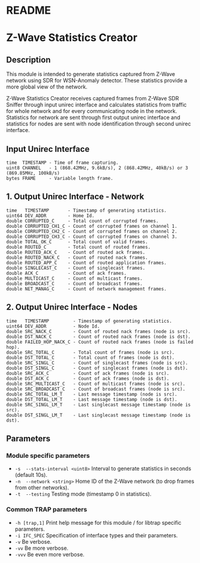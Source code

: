 # README
# Z-Wave Statistics Creator

## Description
This module is intended to generate statistics captured from Z-Wave network
using SDR for WSN-Anomaly detector. These statistics provide a more global view
of the network.

Z-Wave Statistics Creator receives captured frames from Z-Wave SDR Sniffer through
input unirec interface and calculates statistics from traffic for whole network and
for every communicating node in the network. Statistics for network are sent through
first output unirec interface and statistics for nodes are sent with node
identification through second unirec interface.
## Input Unirec Interface
	time  TIMESTAMP - Time of frame capturing.
	uint8 CHANNEL   - 1 (868.42MHz, 9.6kB/s), 2 (868.42MHz, 40kB/s) or 3 (869.85MHz, 100kB/s)
	bytes FRAME     - Variable length frame.

## 1. Output Unirec Interface - Network
	time   TIMESTAMP       - Timestamp of generating statistics.
	uint64 DEV_ADDR        - Home Id.
	double CORRUPTED_C     - Total count of corrupted frames.
	double CORRUPTED_CH1_C - Count of corrupted frames on channel 1.
	double CORRUPTED_CH2_C - Count of corrupted frames on channel 2.
	double CORRUPTED_CH3_C - Count of corrupted frames on channel 3.
	double TOTAL_OK_C      - Total count of valid frames.
	double ROUTED_C        - Total count of routed frames.
	double ROUTED_ACK_C    - Count of routed ack frames.
	double ROUTED_NACK_C   - Count of routed nack frames.
	double ROUTED_APP_C    - Count of routed application frames.
	double SINGLECAST_C    - Count of singlecast frames.
	double ACK_C           - Count of ack frames.
	double MULTICAST_C     - Count of multicast frames.
	double BROADCAST_C     - Count of broadcast frames.
	double NET_MANAG_C     - Count of network management frames.

## 2. Output Unirec Interface - Nodes
	time   TIMESTAMP         - Timestamp of generating statistics.
	uint64 DEV_ADDR          - Node Id.
	double SRC_NACK_C        - Count of routed nack frames (node is src).
	double DST_NACK_C        - Count of routed nack frames (node is dst).
	double FAILED_HOP_NACK_C - Count of routed nack frames (node is failed hop).
	double SRC_TOTAL_C       - Total count of frames (node is src).
	double DST_TOTAL_C       - Total count of frames (node is dst).
	double SRC_SINGL_C       - Count of singlecast frames (node is src).
	double DST_SINGL_C       - Count of singlecast frames (node is dst).
	double SRC_ACK_C         - Count of ack frames (node is src).
	double DST_ACK_C         - Count of ack frames (node is dst).
	double SRC_MULTICAST_C   - Count of multicast frames (node is src).
	double SRC_BROADCAST_C   - Count of broadcast frames (node is src).
	double SRC_TOTAL_LM_T    - Last message timestamp (node is src).
	double DST_TOTAL_LM_T    - Last message timestamp (node is dst).
	double SRC_SINGL_LM_T    - Last singlecast message timestamp (node is src).
	double DST_SINGL_LM_T    - Last singlecast message timestamp (node is dst).

## Parameters
### Module specific parameters
- `-s  --stats-interval <uint8>`  Interval to generate statistics in seconds (default 10s).
- `-n  --network <string>`  Home ID of the Z-Wave network (to drop frames from other networks).
- `-t  --testing`  Testing mode (timestamp 0 in statistics).

### Common TRAP parameters
- `-h [trap,1]`      Print help message for this module / for libtrap specific parameters.
- `-i IFC_SPEC`      Specification of interface types and their parameters.
- `-v`               Be verbose.
- `-vv`              Be more verbose.
- `-vvv`             Be even more verbose.
